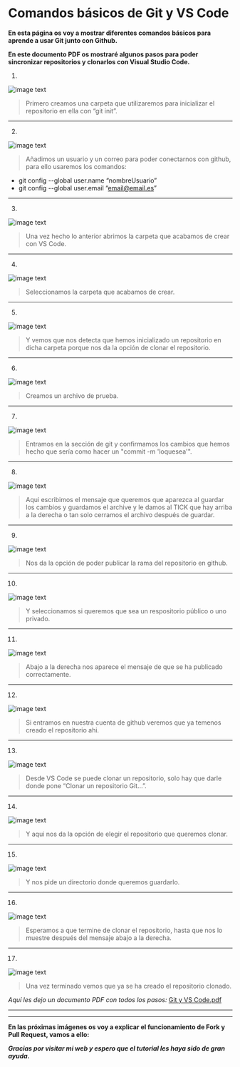 # Comandos básicos de Git y VS Code

**En esta página os voy a mostrar diferentes comandos básicos para aprende a usar Git junto con Github.**

**En este documento PDF os mostraré algunos pasos para poder sincronizar repositorios y clonarlos con Visual Studio Code.**

1.

![image text](https://github.com/suli-10/suli-10.github.io/blob/main/imagenes/Captura%20de%20pantalla%20de%202022-09-21%2009-08-36.png)

>Primero creamos una carpeta que utilizaremos para inicializar el repositorio en ella con “git init”.

***

2.

![image text](https://github.com/suli-10/suli-10.github.io/blob/main/imagenes/Captura%20de%20pantalla%20de%202022-09-21%2009-19-44.png)

>Añadimos un usuario y un correo para poder conectarnos con github, para ello usaremos los comandos:
- git config --global user.name “nombreUsuario”
- git config --global user.email “email@email.es”

***

3.

![image text](https://github.com/suli-10/suli-10.github.io/blob/main/imagenes/Captura%20de%20pantalla%20de%202022-09-21%2009-20-16.png)

>Una vez hecho lo anterior abrimos la carpeta que acabamos de crear con VS Code.

***

4.

![image text](https://github.com/suli-10/suli-10.github.io/blob/main/imagenes/Captura%20de%20pantalla%20de%202022-09-21%2009-20-26.png)

>Seleccionamos la carpeta que acabamos de crear.

***

5.

![image text](https://github.com/suli-10/suli-10.github.io/blob/main/imagenes/Captura%20de%20pantalla%20de%202022-09-21%2009-20-41.png)

>Y vemos que nos detecta que hemos inicializado un repositorio en dicha carpeta porque nos da la opción de clonar el repositorio.

***

6.

![image text](https://github.com/suli-10/suli-10.github.io/blob/main/imagenes/Captura%20de%20pantalla%20de%202022-09-21%2009-21-11.png)

>Creamos un archivo de prueba.

***

7.

![image text](https://github.com/suli-10/suli-10.github.io/blob/main/imagenes/Captura%20de%20pantalla%20de%202022-09-21%2009-22-52.png)

>Entramos en la sección de git y confirmamos los cambios que hemos hecho que sería como hacer un "commit -m 'loquesea'".

***

8.

![image text](https://github.com/suli-10/suli-10.github.io/blob/main/imagenes/Captura%20de%20pantalla%20de%202022-09-21%2009-23-15.png)

>Aqui escribimos el mensaje que queremos que aparezca al guardar los cambios y guardamos el archive y le damos al TICK que hay arriba a la derecha o tan solo cerramos el archivo después de guardar.

***

9.

![image text](https://github.com/suli-10/suli-10.github.io/blob/main/imagenes/Captura%20de%20pantalla%20de%202022-09-21%2009-24-35.png)

>Nos da la opción de poder publicar la rama del repositorio en github.

***

10.

![image text](https://github.com/suli-10/suli-10.github.io/blob/main/imagenes/Captura%20de%20pantalla%20de%202022-09-21%2009-24-51.png)

>Y seleccionamos si queremos que sea un respositorio público o uno privado.

***

11.

![image text](https://github.com/suli-10/suli-10.github.io/blob/main/imagenes/Captura%20de%20pantalla%20de%202022-09-21%2009-25-18.png)

>Abajo a la derecha nos aparece el mensaje de que se ha publicado correctamente.

***

12.

![image text](https://github.com/suli-10/suli-10.github.io/blob/main/imagenes/Captura%20de%20pantalla%20de%202022-09-21%2009-25-30.png)

>Si entramos en nuestra cuenta de github veremos que ya temenos creado el repositorio ahi.

***

13.

![image text](https://github.com/suli-10/suli-10.github.io/blob/main/imagenes/Captura%20de%20pantalla%20de%202022-09-21%2009-25-31.png)

>Desde VS Code se puede clonar un repositorio, solo hay que darle donde pone “Clonar un repositorio Git…”.

***

14.

![image text](https://github.com/suli-10/suli-10.github.io/blob/main/imagenes/Captura%20de%20pantalla%20de%202022-09-21%2009-25-32.png)

>Y aqui nos da la opción de elegir el repositorio que queremos clonar.

***

15.

![image text](https://github.com/suli-10/suli-10.github.io/blob/main/imagenes/Captura%20de%20pantalla%20de%202022-09-21%2009-25-33.png)

>Y nos pide un directorio donde queremos guardarlo.

***

16.

![image text](https://github.com/suli-10/suli-10.github.io/blob/main/imagenes/Captura%20de%20pantalla%20de%202022-09-21%2009-25-34.png)

>Esperamos a que termine de clonar el repositorio, hasta que nos lo muestre después del mensaje abajo a la derecha.

***

17.

![image text](https://github.com/suli-10/suli-10.github.io/blob/main/imagenes/Captura%20de%20pantalla%20de%202022-09-21%2009-25-35.png)

>Una vez terminado vemos que ya se ha creado el repositorio clonado.


*Aquí les dejo un documento PDF con todos los pasos:*
[Git y VS Code.pdf](https://github.com/suli-10/suli-10.github.io/files/9629182/Git.y.VS.Code.pdf)

***
***
**En las próximas imágenes os voy a explicar el funcionamiento de **Fork** y **Pull Request**, vamos a ello:**





***Gracias por visitar mi web y espero que el tutorial les haya sido de gran ayuda.***
